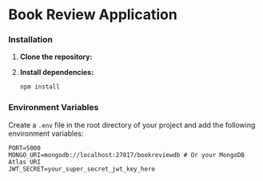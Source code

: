# Book Review Application

### Installation

1.  **Clone the repository:**

2.  **Install dependencies:**

    ```bash
    npm install
    ```

### Environment Variables

Create a `.env` file in the root directory of your project and add the following environment variables:

```dotenv
PORT=5000
MONGO_URI=mongodb://localhost:27017/bookreviewdb # Or your MongoDB Atlas URI
JWT_SECRET=your_super_secret_jwt_key_here
